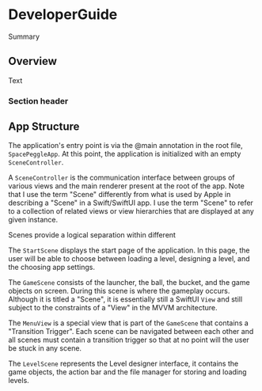 # DeveloperGuide

<!--@START_MENU_TOKEN@-->Summary<!--@END_MENU_TOKEN@-->

## Overview

<!--@START_MENU_TOKEN@-->Text<!--@END_MENU_TOKEN@-->

### Section header


## App Structure

The application's entry point is via the @main annotation in the root file,
`SpacePeggleApp`. At this point, the application is initialized with
an empty `SceneController`.

A `SceneController` is the communication interface between groups of various
views and the main renderer present at the root of the app. Note that I use
the term "Scene" differently from what is used by Apple in describing a "Scene"
in a Swift/SwiftUI app. I use the term "Scene" to refer to a collection of related 
views or view hierarchies that are displayed at any given instance. 

Scenes provide a logical separation within different 

The `StartScene` displays the start page of the application. In this page, the
user will be able to choose between loading a level, designing a level, and the
choosing app settings.

The `GameScene` consists of the launcher, the ball, the bucket, and
the game objects on screen. During this scene is where the gameplay occurs. 
Although it is titled a "Scene", it is essentially still a SwiftUI `View` and
still subject to the constraints of a "View" in the MVVM architecture. 

The `MenuView` is a special view that is part of the `GameScene` that contains
a "Transition Trigger". Each scene can be navigated between each other and all
scenes must contain a transition trigger so that at no point will the user be
stuck in any scene.

The `LevelScene` represents the Level designer interface, it contains the game objects,
the action bar and the file manager for storing and loading levels.


